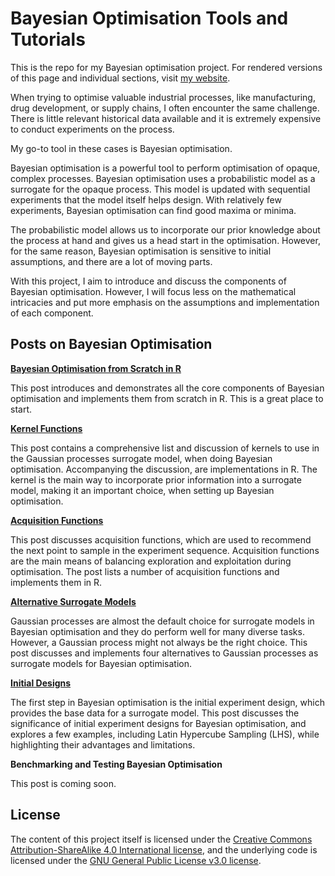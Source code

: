 # Bayesian Optimisation Tools and Tutorials

This is the repo for my Bayesian optimisation project. For rendered versions of this page and individual sections, visit [my website](https://anhosu.com/project/bayesian-optimisation/).

When trying to optimise valuable industrial processes, like manufacturing, drug development, or supply chains, I often encounter the same challenge. There is little relevant historical data available and it is extremely expensive to conduct experiments on the process.

My go-to tool in these cases is Bayesian optimisation.

Bayesian optimisation is a powerful tool to perform optimisation of opaque, complex processes. Bayesian optimisation uses a probabilistic model as a surrogate for the opaque process. This model is updated with sequential experiments that the model itself helps design. With relatively few experiments, Bayesian optimisation can find good maxima or minima.

The probabilistic model allows us to incorporate our prior knowledge about the process at hand and gives us a head start in the optimisation. However, for the same reason, Bayesian optimisation is sensitive to initial assumptions, and there are a lot of moving parts.

With this project, I aim to introduce and discuss the components of Bayesian optimisation. However, I will focus less on the mathematical intricacies and put more emphasis on the assumptions and implementation of each component.

## Posts on Bayesian Optimisation

**[Bayesian Optimisation from Scratch in R](https://anhosu.com/post/bayesian-opt-r)**

This post introduces and demonstrates all the core components of Bayesian optimisation and implements them from scratch in R. This is a great place to start.


**[Kernel Functions](https://anhosu.com/post/kernels-r/)**

This post contains a comprehensive list and discussion of kernels to use in the Gaussian processes surrogate model, when doing Bayesian optimisation. Accompanying the discussion, are implementations in R. The kernel is the main way to incorporate prior information into a surrogate model, making it an important choice, when setting up Bayesian optimisation.


**[Acquisition Functions](https://anhosu.com/post/acquisition-functions-r/)**

This post discusses acquisition functions, which are used to recommend the next point to sample in the experiment sequence. Acquisition functions are the main means of balancing exploration and exploitation during optimisation. The post lists a number of acquisition functions and implements them in R.


**[Alternative Surrogate Models](https://anhosu.com/post/alternative-surrogates-r/)**

Gaussian processes are almost the default choice for surrogate models in Bayesian optimisation and they do perform well for many diverse tasks. However, a Gaussian process might not always be the right choice. This post discusses and implements four alternatives to Gaussian processes as surrogate models for Bayesian optimisation. 


**[Initial Designs](https://anhosu.com/post/initial-designs-r/)**

The first step in Bayesian optimisation is the initial experiment design, which provides the base data for a surrogate model. This post discusses the significance of initial experiment designs for Bayesian optimisation, and explores a few examples, including Latin Hypercube Sampling (LHS), while highlighting their advantages and limitations.


**Benchmarking and Testing Bayesian Optimisation**

This post is coming soon.

## License

The content of this project itself is licensed under the [Creative Commons Attribution-ShareAlike 4.0 International license](https://creativecommons.org/licenses/by-sa/4.0/), and the underlying code is licensed under the [GNU General Public License v3.0 license](https://github.com/AnHosu/bayes-opt/blob/2b81cc2c765cf5aa76e62a2da387c3b4ca1695a9/LICENSE).